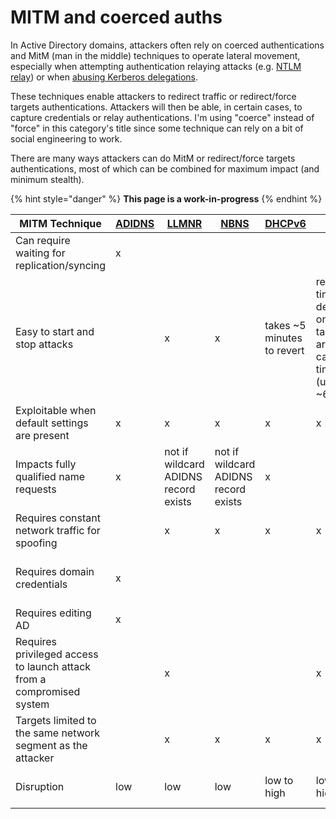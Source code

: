 # MITM and coerced auths

In Active Directory domains, attackers often rely on coerced authentications and MitM (man in the middle) techniques to operate lateral movement, especially when attempting authentication relaying attacks (e.g. [NTLM relay](../ntlm/relay.md)) or when [abusing Kerberos delegations](../kerberos/delegations/).

These techniques enable attackers to redirect traffic or redirect/force targets authentications. Attackers will then be able, in certain cases, to capture credentials or relay authentications. I'm using "coerce" instead of "force" in this category's title since some technique can rely on a bit of social engineering to work.

There are many ways attackers can do MitM or redirect/force targets authentications, most of which can be combined for maximum impact (and minimum stealth).

{% hint style="danger" %}
**This page is a work-in-progress**
{% endhint %}

| MITM Technique                                                        | [ADIDNS](adidns-spoofing.md) | [LLMNR](llmnr-nbtns-mdns-spoofing.md)            | [NBNS](../../recon/nbt-ns.md)        | [DHCPv6](dhcpv6-spoofing.md)  | [ARP](arp-poisoning.md)                                            | [DNS](dns-spoofing.md) | [WPAD](wpad-spoofing.md) | [PrinterBug](ms-rprn.md) | [PrivExchange](../exchange-services/privexchange.md) |
| --------------------------------------------------------------------- | -------------------------- | ------------------------------------ | ------------------------------------ | --------------------------- | ------------------------------------------------------------------ | ---------------------- | ------------------------ | ------------------------ | -------------------------------- |
| Can require waiting for replication/syncing                           | x                          |                                      |                                      |                             |                                                                    |                        |                          |                          |                                  |
| Easy to start and stop attacks                                        |                            | x                                    | x                                    | takes \~5 minutes to revert | revert time depends on targets arp cache timeout (usually \~60 sec | x                      | x                        | x                        | x                                |
| Exploitable when default settings are present                         | x                          | x                                    | x                                    | x                           | x                                                                  | x                      | x                        | x                        | up to 2019                       |
| Impacts fully qualified name requests                                 | x                          | not if wildcard ADIDNS record exists | not if wildcard ADIDNS record exists | x                           |                                                                    | x                      |                          |                          |                                  |
| Requires constant network traffic for spoofing                        |                            | x                                    | x                                    | x                           | x                                                                  | x                      | x                        |                          |                                  |
| Requires domain credentials                                           | x                          |                                      |                                      |                             |                                                                    |                        |                          | x                        | requires emails-capable account  |
| Requires editing AD                                                   | x                          |                                      |                                      |                             |                                                                    |                        |                          |                          |                                  |
| Requires privileged access to launch attack from a compromised system |                            | x                                    |                                      |                             | x                                                                  | x                      |                          |                          |                                  |
| Targets limited to the same network segment as the attacker           |                            | x                                    | x                                    | x                           | x                                                                  |                        |                          | x                        | x                                |
| Disruption                                                            | low                        | low                                  | low                                  | low to high                 | low to high                                                        | low to high            | low to high              | none                     | none                             |
